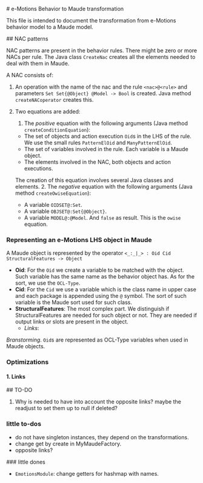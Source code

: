 # e-Motions Behavior to Maude transformation

This file is intended to document the transformation from e-Motions behavior model to a Maude model.


## NAC patterns

NAC patterns are present in the behavior rules. There might be zero or more NACs per rule. The Java class `CreateNac` creates all the elements needed to deal with them in Maude.

A NAC consists of:

1. An operation with the name of the nac and the rule `<nac>@<rule>` and parameters
`Set Set{@Object} @Model -> Bool` is created. Java method `createNACoperator` creates this.
2. Two equations are added:
    1. The *positive* equation with the following arguments (Java method `createConditionEquation`):
      - The set of objects and action execution `Oid`s in the LHS of the rule.
        We use the small rules `PatternElOid` and `ManyPatternElOid`.
      - The set of variables involved in the rule. Each variable is a Maude object.
      - The elements involved in the NAC, both objects and action executions.

      The creation of this equation involves several Java classes and elements.
    2. The *negative* equation with the following arguments (Java method `createOwiseEquation`):
      - A variable `OIDSET@:Set`.
      - A variable `OBJSET@:Set{@Object}`.
      - A variable `MODEL@:@Model`.
      And `false` as result. This is the `owise` equation.

### Representing an e-Motions LHS object in Maude
A Maude object is represented by the operator `<_:_|_> : Oid Cid StructuralFeatures -> Object`
- **Oid**: For the `Oid` we create a variable to be matched with the object. Such variable
has the same name as the behavior object has. As for the sort, we use the `OCL-Type`.
- **Cid**: For the `Cid` we use a variable which is the class name in upper case and each package is appended using the `@` symbol. The sort of such variable is the Maude sort used for such class.
- **StructuralFeatures**: The most complex part. We distinguish if StructuralFeatures are needed for such object or not. They are needed if output links or slots are present in the object.
  - *Links*:


*Branstorming*. `Oid`s are represented as OCL-Type variables when used in Maude objects.

### Optimizations

#### 1. Links


## TO-DO

1. Why is needed to have into account the opposite links? maybe the readjust to set
them up to null if deleted?

### little to-dos
- do not have singleton instances, they depend on the transformations.
- change get by create in MyMaudeFactory.
- opposite links?

### little dones
- `EmotionsModule`: change getters for hashmap with names.
